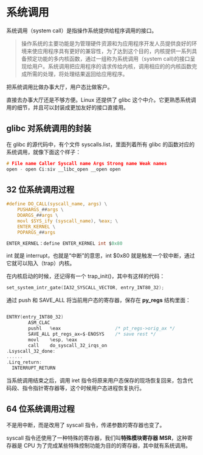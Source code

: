 # 系统调用

系统调用（system call）是指操作系统提供给程序调用的接口。

> 操作系统的主要功能是为管理硬件资源和为应用程序开发人员提供良好的环境来使应用程序具有更好的兼容性，为了达到这个目的，内核提供一系列具备预定功能的多内核函数，通过一组称为系统调用（system call)的接口呈现给用户。系统调用把应用程序的请求传给内核，调用相应的的内核函数完成所需的处理，将处理结果返回给应用程序。

把系统调用比做办事大厅，用户态比做客户。

直接去办事大厅还是不够方便。Linux 还提供了 glibc 这个中介。它更熟悉系统调用的细节，并且可以封装成更加友好的接口直接用。

## glibc 对系统调用的封装

在 glibc 的源代码中，有个文件 syscalls.list，里面列着所有 glibc 的函数对应的系统调用，就像下面这个样子：

```c
# File name Caller Syscall name Args Strong name Weak names
open - open Ci:siv __libc_open __open open
```

## 32 位系统调用过程

```c
#define DO_CALL(syscall_name, args) \
    PUSHARGS_##args \
    DOARGS_##args \
    movl $SYS_ify (syscall_name), %eax; \
    ENTER_KERNEL \
    POPARGS_##args

ENTER_KERNEL：define ENTER_KERNEL int $0x80

```

int 就是 interrupt，也就是“中断”的意思，int $0x80 就是触发一个软中断，通过它就可以陷入（trap）内核。

在内核启动的时候，还记得有一个 trap_init()，其中有这样的代码：

```c
set_system_intr_gate(IA32_SYSCALL_VECTOR, entry_INT80_32);
```

通过 push 和 SAVE_ALL 将当前用户态的寄存器，保存在 **py_regs** 结构里面：

```c

ENTRY(entry_INT80_32)
        ASM_CLAC
        pushl   %eax                    /* pt_regs->orig_ax */
        SAVE_ALL pt_regs_ax=$-ENOSYS    /* save rest */
        movl    %esp, %eax
        call    do_syscall_32_irqs_on
.Lsyscall_32_done:
......
.Lirq_return:
  INTERRUPT_RETURN
```

当系统调用结束之后，调用 iret 指令将原来用户态保存的现场恢复回来，包含代码段、指令指针寄存器等，这个时候用户态进程恢复执行。

## 64 位系统调用过程

不是用中断，而是改用了 syscall 指令，传递参数的寄存器也变了。

syscall 指令还使用了一种特殊的寄存器，我们叫**特殊模块寄存器 MSR**，这种寄存器是 CPU 为了完成某些特殊控制功能为目的的寄存器，其中就有系统调用。
